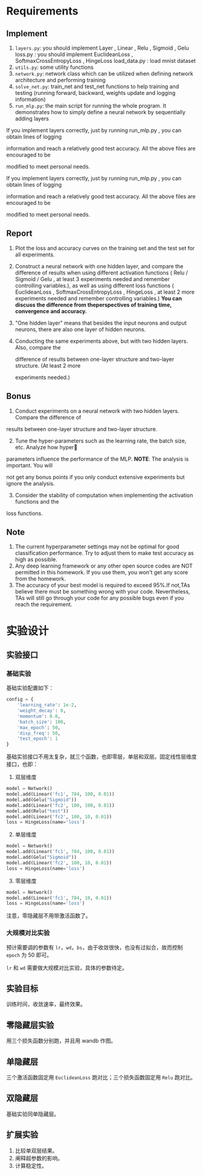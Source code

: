 # Requirements

## Implement

1. `layers.py`: you should implement Layer , Linear , Relu , Sigmoid , Gelu loss.py : you should implement EuclideanLoss , SoftmaxCrossEntropyLoss , HingeLoss load_data.py : load mnist dataset
2. `utils.py`: some utility functions
3. `network.py`: network class which can be utilized when defining network architecture and
   performing training
4. `solve_net.py`: train_net and test_net functions to help training and testing (running
   forward, backward, weights update and logging information)
5. `run_mlp.py`: the main script for running the whole program. It demonstrates how to simply
   define a neural network by sequentially adding layers

If you implement layers correctly, just by running run_mlp.py , you can obtain lines of logging

information and reach a relatively good test accuracy. All the above files are encouraged to be

modified to meet personal needs.

If you implement layers correctly, just by running run_mlp.py , you can obtain lines of logging

information and reach a relatively good test accuracy. All the above files are encouraged to be

modified to meet personal needs.

## Report

1. Plot the loss and accuracy curves on the training set and the test set for all experiments.

2. Construct a neural network with one hidden layer, and compare the difference of results when using different activation functions ( Relu / Sigmoid / Gelu , at least 3 experiments needed and remember controlling variables.), as well as using different loss functions ( EuclideanLoss , SoftmaxCrossEntropyLoss , HingeLoss , at least 2 more experiments needed and remember controlling variables.) **You can discuss the difference from theperspectives of training time, convergence and accuracy.** 

3. "One hidden layer" means that besides the input neurons and output neurons, there are also one layer of hidden neurons.

4. Conducting the same experiments above, but with two hidden layers. Also, compare the

   difference of results between one-layer structure and two-layer structure. (At least 2 more

   experiments needed.)

## Bonus

1. Conduct experiments on a neural network with two hidden layers. Compare the difference of

results between one-layer structure and two-layer structure.

2. Tune the hyper-parameters such as the learning rate, the batch size, etc. Analyze how hyper

parameters influence the performance of the MLP. **NOTE**: The analysis is important. You will

not get any bonus points if you only conduct extensive experiments but ignore the analysis.

3. Consider the stability of computation when implementing the activation functions and the

loss functions.

## Note

1. The current hyperparameter settings may not be optimal for good classification
   performance. Try to adjust them to make test accuracy as high as possible.
2. Any deep learning framework or any other open source codes are NOT permitted in this
   homework. If you use them, you won't get any score from the homework.
3. The accuracy of your best model is required to exceed 95%.If not,TAs believe there must
   be something wrong with your code. Nevertheless, TAs will still go through your code for any
   possible bugs even if you reach the requirement.

# 实验设计

## 实验接口

### 基础实验

基础实验配置如下：

```python
config = {
    'learning_rate': 1e-2,
    'weight_decay': 0,
    'momentum': 0.0,
    'batch_size': 100,
    'max_epoch': 50,
    'disp_freq': 50,
    'test_epoch': 1
}
```

基础实验接口不用太复杂，就三个函数，也即零层，单层和双层。固定线性层维度接口，也即：

1. 双层维度

```python
model = Network()
model.add(Linear('fc1', 784, 100, 0.01))
model.add(Gelu("Sigmoid"))
model.add(Linear('fc2', 100, 100, 0.01))
model.add(Relu("test"))
model.add(Linear('fc2', 100, 10, 0.01))
loss = HingeLoss(name='loss')
```

2. 单层维度

```python
model = Network()
model.add(Linear('fc1', 784, 100, 0.01))
model.add(Gelu("Sigmoid"))
model.add(Linear('fc2', 100, 10, 0.01))
loss = HingeLoss(name='loss')
```

3. 零层维度

```python
model = Network()
model.add(Linear('fc1', 784, 10, 0.01))
loss = HingeLoss(name='loss')
```

注意，零隐藏层不用带激活函数了。

### 大规模对比实验

预计需要调的参数有 `lr`，`wd`，`bs`，由于收敛很快，也没有过拟合，故而控制 `epoch` 为 50 即可。

`lr` 和 `wd` 需要做大规模对比实验，具体的参数待定。

## 实验目标

训练时间，收敛速率，最终效果。

## 零隐藏层实验

用三个损失函数分别跑，并且用 wandb 作图。

## 单隐藏层

三个激活函数固定用 `EuclideanLoss` 跑对比；三个损失函数固定用 `Relu` 跑对比。

## 双隐藏层

基础实验同单隐藏层。

## 扩展实验

1. 比较单双层结果。
2. 阐释超参数的影响。
3. 计算稳定性。
